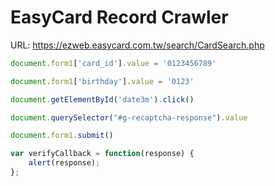 # EasyCard Record Crawler

URL: https://ezweb.easycard.com.tw/search/CardSearch.php

```jsx
document.form1['card_id'].value = '0123456789'

document.form1['birthday'].value = '0123'

document.getElementById('date3m').click()

document.querySelector("#g-recaptcha-response").value

document.form1.submit()

var verifyCallback = function(response) {
    alert(response);
};


```

